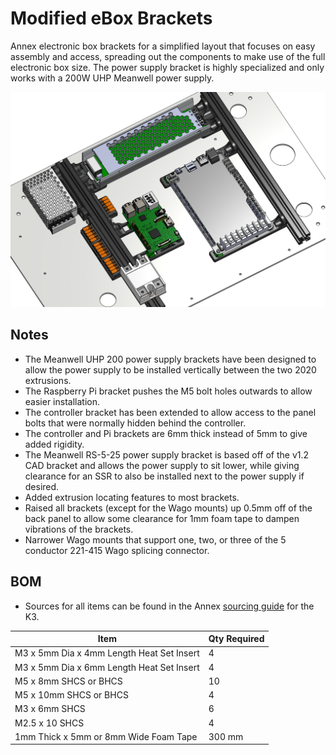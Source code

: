 # Modified eBox Brackets

Annex electronic box brackets for a simplified layout that focuses on easy assembly and access, spreading out the components to make use of the full electronic box size. The power supply bracket is highly specialized and only works with a 200W UHP Meanwell power supply.

![Panel_CAD](Images/brackets_cad.png)

## Notes

- The Meanwell UHP 200 power supply brackets have been designed to allow the power supply to be installed vertically between the two 2020 extrusions.
- The Raspberry Pi bracket pushes the M5 bolt holes outwards to allow easier installation.
- The controller bracket has been extended to allow access to the panel bolts that were normally hidden behind the controller.
- The controller and Pi brackets are 6mm thick instead of 5mm to give added rigidity.
- The Meanwell RS-5-25 power supply bracket is based off of the v1.2 CAD bracket and allows the power supply to sit lower, while giving clearance for an SSR to also be installed next to the power supply if desired.
- Added extrusion locating features to most brackets.
- Raised all brackets (except for the Wago mounts) up 0.5mm off of the back panel to allow some clearance for 1mm foam tape to dampen vibrations of the brackets.
- Narrower Wago mounts that support one, two, or three of the 5 conductor 221-415 Wago splicing connector.

## BOM
- Sources for all items can be found in the Annex [sourcing guide](https://docs.google.com/spreadsheets/d/1O3eyVuQ6M4F03MJSDs4Z71_XyNjXL5HFTZr1jsaAtRc/htmlview#) for the K3.

| Item                                                             | Qty Required  |
| ---                                                              | ---           |
| M3 x 5mm Dia x 4mm Length Heat Set Insert                        | 4             |
| M3 x 5mm Dia x 6mm Length Heat Set Insert                        | 4             |
| M5 x 8mm SHCS or BHCS                                            | 10            |
| M5 x 10mm SHCS or BHCS                                           | 4             |
| M3 x 6mm SHCS                                                    | 6             |
| M2.5 x 10 SHCS                                                   | 4             |
| 1mm Thick x 5mm or 8mm Wide Foam Tape	                           | 300 mm        |
